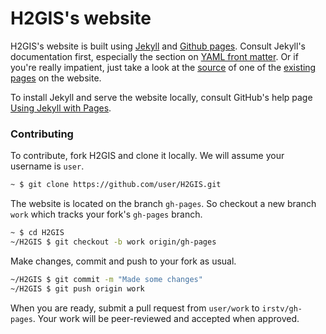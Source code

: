 # H2GIS's website

H2GIS's website is built using [Jekyll](http://jekyllrb.com/docs/home/) and
[Github pages](http://pages.github.com/). Consult Jekyll's documentation first,
especially the section on [YAML front
matter](http://jekyllrb.com/docs/frontmatter/). Or if you're really impatient,
just take a look at the
[source](https://raw2.github.com/irstv/H2GIS/gh-pages/docs/dev/h2spatial-ext/ST_Rotate.md)
of one of the [existing
pages](http://www.h2gis.org/docs/dev/h2spatial-ext/ST_Rotate/) on the website.

To install Jekyll and serve the website locally, consult GitHub's help page
[Using Jekyll with
Pages](https://help.github.com/articles/using-jekyll-with-pages).

### Contributing

To contribute, fork H2GIS and clone it locally. We will assume your username is
`user`.

```bash
~ $ git clone https://github.com/user/H2GIS.git
```

The website is located on the branch `gh-pages`. So checkout a new branch
`work` which tracks your fork's `gh-pages` branch.

```bash
~ $ cd H2GIS
~/H2GIS $ git checkout -b work origin/gh-pages
```

Make changes, commit and push to your fork as usual.

```bash
~/H2GIS $ git commit -m "Made some changes"
~/H2GIS $ git push origin work
```

When you are ready, submit a pull request from `user/work` to `irstv/gh-pages`.
Your work will be peer-reviewed and accepted when approved.
